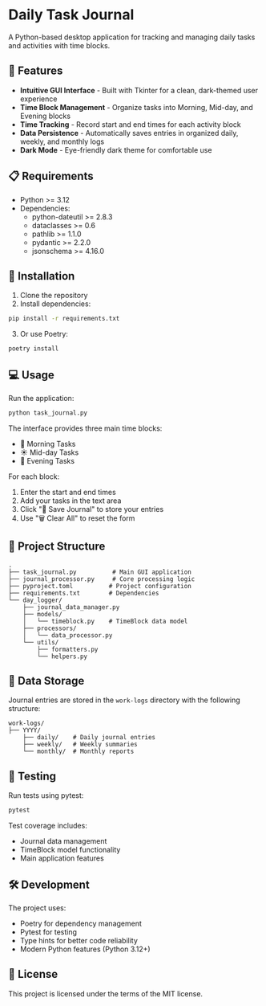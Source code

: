 # Daily Task Journal

A Python-based desktop application for tracking and managing daily tasks and activities with time blocks.

## 🌟 Features

- **Intuitive GUI Interface** - Built with Tkinter for a clean, dark-themed user experience
- **Time Block Management** - Organize tasks into Morning, Mid-day, and Evening blocks
- **Time Tracking** - Record start and end times for each activity block
- **Data Persistence** - Automatically saves entries in organized daily, weekly, and monthly logs
- **Dark Mode** - Eye-friendly dark theme for comfortable use

## 📋 Requirements

- Python >= 3.12
- Dependencies:
  - python-dateutil >= 2.8.3
  - dataclasses >= 0.6
  - pathlib >= 1.1.0
  - pydantic >= 2.2.0
  - jsonschema >= 4.16.0

## 🚀 Installation

1. Clone the repository
2. Install dependencies:
```bash
pip install -r requirements.txt
```
3. Or use Poetry:
```bash
poetry install
```

## 💻 Usage

Run the application:
```bash
python task_journal.py
```

The interface provides three main time blocks:
- 🌅 Morning Tasks
- ☀️ Mid-day Tasks
- 🌙 Evening Tasks

For each block:
1. Enter the start and end times
2. Add your tasks in the text area
3. Click "💾 Save Journal" to store your entries
4. Use "🗑️ Clear All" to reset the form

## 📁 Project Structure

```
.
├── task_journal.py          # Main GUI application
├── journal_processor.py     # Core processing logic
├── pyproject.toml          # Project configuration
├── requirements.txt        # Dependencies
└── day_logger/            
    ├── journal_data_manager.py
    ├── models/
    │   └── timeblock.py    # TimeBlock data model
    ├── processors/
    │   └── data_processor.py
    └── utils/
        ├── formatters.py
        └── helpers.py
```

## 💾 Data Storage

Journal entries are stored in the `work-logs` directory with the following structure:
```
work-logs/
├── YYYY/
    ├── daily/    # Daily journal entries
    ├── weekly/   # Weekly summaries
    └── monthly/  # Monthly reports
```

## 🧪 Testing

Run tests using pytest:
```bash
pytest
```

Test coverage includes:
- Journal data management
- TimeBlock model functionality
- Main application features

## 🛠️ Development

The project uses:
- Poetry for dependency management
- Pytest for testing
- Type hints for better code reliability
- Modern Python features (Python 3.12+)

## 📝 License

This project is licensed under the terms of the MIT license.
